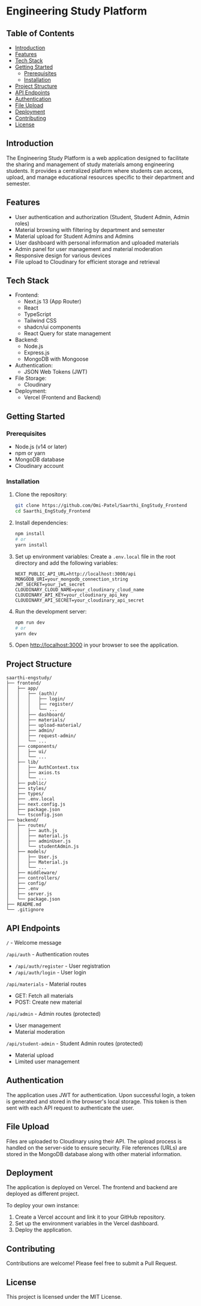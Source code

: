 # Engineering Study Platform

## Table of Contents
- [Introduction](#introduction)
- [Features](#features)
- [Tech Stack](#tech-stack)
- [Getting Started](#getting-started)
  - [Prerequisites](#prerequisites)
  - [Installation](#installation)
- [Project Structure](#project-structure)
- [API Endpoints](#api-endpoints)
- [Authentication](#authentication)
- [File Upload](#file-upload)
- [Deployment](#deployment)
- [Contributing](#contributing)
- [License](#license)

## Introduction

The Engineering Study Platform is a web application designed to facilitate the sharing and management of study materials among engineering students. It provides a centralized platform where students can access, upload, and manage educational resources specific to their department and semester.

## Features

- User authentication and authorization (Student, Student Admin, Admin roles)
- Material browsing with filtering by department and semester
- Material upload for Student Admins and Admins
- User dashboard with personal information and uploaded materials
- Admin panel for user management and material moderation
- Responsive design for various devices
- File upload to Cloudinary for efficient storage and retrieval

## Tech Stack

- Frontend:
  - Next.js 13 (App Router)
  - React
  - TypeScript
  - Tailwind CSS
  - shadcn/ui components
  - React Query for state management
- Backend:
  - Node.js
  - Express.js
  - MongoDB with Mongoose
- Authentication:
  - JSON Web Tokens (JWT)
- File Storage:
  - Cloudinary
- Deployment:
  - Vercel (Frontend and Backend)

## Getting Started

### Prerequisites

- Node.js (v14 or later)
- npm or yarn
- MongoDB database
- Cloudinary account

### Installation

1. Clone the repository:
   ```bash
   git clone https://github.com/Omi-Patel/Saarthi_EngStudy_Frontend
   cd Saarthi_EngStudy_Frontend
   ```

2. Install dependencies:
   ```bash
   npm install
   # or
   yarn install
   ```

3. Set up environment variables:
   Create a `.env.local` file in the root directory and add the following variables:
   ```
   NEXT_PUBLIC_API_URL=http://localhost:3000/api
   MONGODB_URI=your_mongodb_connection_string
   JWT_SECRET=your_jwt_secret
   CLOUDINARY_CLOUD_NAME=your_cloudinary_cloud_name
   CLOUDINARY_API_KEY=your_cloudinary_api_key
   CLOUDINARY_API_SECRET=your_cloudinary_api_secret
   ```

4. Run the development server:
   ```bash
   npm run dev
   # or
   yarn dev
   ```

5. Open [http://localhost:3000](http://localhost:3000) in your browser to see the application.

## Project Structure

```
saarthi-engstudy/
├── frontend/
│   ├── app/
│   │   ├── (auth)/
│   │   │   ├── login/
│   │   │   ├── register/
│   │   │   └── ...
│   │   ├── dashboard/
│   │   ├── materials/
│   │   ├── upload-material/
│   │   ├── admin/
│   │   ├── request-admin/
│   │   └── ...
│   ├── components/
│   │   ├── ui/
│   │   └── ...
│   ├── lib/
│   │   ├── AuthContext.tsx
│   │   ├── axios.ts
│   │   └── ...
│   ├── public/
│   ├── styles/
│   ├── types/
│   ├── .env.local
│   ├── next.config.js
│   ├── package.json
│   └── tsconfig.json
├── backend/
│   ├── routes/
│   │   ├── auth.js
│   │   ├── material.js
│   │   ├── adminUser.js
│   │   └── studentAdmin.js
│   ├── models/
│   │   ├── User.js
│   │   ├── Material.js
│   │   └── ...
│   ├── middleware/
│   ├── controllers/
│   ├── config/
│   ├── .env
│   ├── server.js
│   └── package.json
├── README.md
└── .gitignore
```

## API Endpoints

`/` - Welcome message

`/api/auth` - Authentication routes
- `/api/auth/register` - User registration
- `/api/auth/login` - User login

`/api/materials` - Material routes
- GET: Fetch all materials
- POST: Create new material

`/api/admin` - Admin routes (protected)
- User management
- Material moderation

`/api/student-admin` - Student Admin routes (protected)
- Material upload
- Limited user management


## Authentication

The application uses JWT for authentication. Upon successful login, a token is generated and stored in the browser's local storage. This token is then sent with each API request to authenticate the user.

## File Upload

Files are uploaded to Cloudinary using their API. The upload process is handled on the server-side to ensure security. File references (URLs) are stored in the MongoDB database along with other material information.

## Deployment

The application is deployed on Vercel. The frontend and backend are deployed as different project.

To deploy your own instance:

1. Create a Vercel account and link it to your GitHub repository.
2. Set up the environment variables in the Vercel dashboard.
3. Deploy the application.

## Contributing

Contributions are welcome! Please feel free to submit a Pull Request.

## License

This project is licensed under the MIT License.
